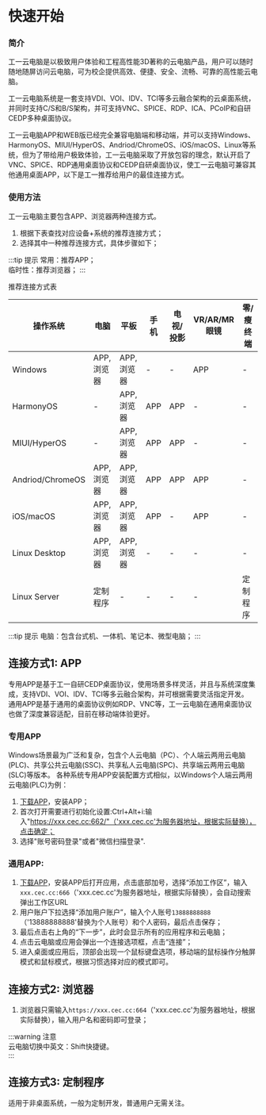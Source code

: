# 快速开始

### 简介
工一云电脑是以极致用户体验和工程高性能3D著称的云电脑产品，用户可以随时随地随屏访问云电脑，可为校企提供高效、便捷、安全、流畅、可靠的高性能云电脑。   

工一云电脑系统是一套支持VDI、VOI、IDV、TCI等多云融合架构的云桌面系统，并同时支持C/S和B/S架构，并可支持VNC、SPICE、RDP、ICA、PCoIP和自研CEDP多种桌面协议。

工一云电脑APP和WEB版已经完全兼容电脑端和移动端，并可以支持Windows、HarmonyOS、MIUI/HyperOS、Andriod/ChromeOS、iOS/macOS、Linux等系统，但为了带给用户极致体验，工一云电脑采取了开放包容的理念，默认开启了VNC、SPICE、RDP通用桌面协议和CEDP自研桌面协议，使工一云电脑可兼容其他通用桌面APP，以下是工一推荐给用户的最佳连接方式。  

### 使用方法
工一云电脑主要包含APP、浏览器两种连接方式。   
1. 根据下表查找对应设备+系统的推荐连接方式；  
2. 选择其中一种推荐连接方式，具体步骤如下；  

:::tip 提示
常用：推荐APP；  
临时性：推荐浏览器；
:::

<!-- <div align="center">各设备推荐的连接方式表</div> -->
<figcaption>推荐连接方式表</figcaption>

|操作系统             |电脑          |平板      |手机|电视/投影|VR/AR/MR眼镜|零/瘦终端|
|--------------------|--------------|----------|----|-------|-------|-------|
|Windows             |APP, 浏览器    |APP, 浏览器|-  |-      |APP    |-     |
|HarmonyOS           |-              |APP, 浏览器|APP|APP    |-       |-     |
|MIUI/HyperOS        |-              |APP, 浏览器|APP|APP    |-       |-     |
|Andriod/ChromeOS    |APP, 浏览器     |APP, 浏览器|APP|APP    |APP     |-     |
|iOS/macOS           |APP, 浏览器     |APP, 浏览器|APP|-      |APP     |-     |
|Linux Desktop       |APP, 浏览器     |APP, 浏览器|-  |-      |-      |-     |
|Linux Server        |定制程序        |-         |-  |-      |-      |定制程序|
:::tip 提示
电脑：包含台式机、一体机、笔记本、微型电脑； 
:::


## 连接方式1: APP
专用APP是基于工一自研CEDP桌面协议，使用场景多样灵活，并且与系统深度集成，支持VDI、VOI、IDV、TCI等多云融合架构，并可根据需要灵活指定开发。  
通用APP是基于通用的桌面协议例如RDP、VNC等，工一云电脑在通用桌面协议也做了深度兼容适配，目前在移动端体验更好。  

### 专用APP
Windows场景最为广泛和复杂，包含个人云电脑（PC）、个人端云两用云电脑(PLC)、共享公共云电脑(SSC)、共享私人云电脑(SPC)、共享端云两用云电脑(SLC)等版本。
各种系统专用APP安装配置方式相似，以Windows个人端云两用云电脑(PLC)为例：  

1. [下载APP](./download.md#专用APP下载)，安装APP；
2. 首次打开需要进行初始化设置:Ctrl+Alt+i:输入"https://xxx.cec.cc:662/"（'xxx.cec.cc'为服务器地址，根据实际替换），点击确定；
3. 选择"账号密码登录"或者"微信扫描登录".
<!-- :::warning 注意  
APP方式（Win10 21H2及以上）才支持本地电脑与云电脑的复制粘贴；   
::: -->

### 通用APP:  
1. [下载APP](./download.md#通用APP下载)，安装APP后打开应用，点击底部加号，选择“添加工作区”，输入`xxx.cec.cc:666`（'xxx.cec.cc'为服务器地址，根据实际替换），会自动搜索弹出工作区URL
2. 用户账户下拉选择“添加用户账户”，输入个人账号`13888888888`（'13888888888'替换为个人账号）和个人密码，最后点击保存；
3. 最后点击右上角的“下一步”，此时会显示所有的应用程序和云电脑；
3. 点击云电脑或应用会弹出一个连接选项框，点击“连接”；
4. 进入桌面或应用后，顶部会出现一个鼠标键盘选项，移动端的鼠标操作分触屏模式和鼠标模式，根据习惯选择对应的模式即可。




<!-- <div class="div1" style="display: flex;">
 <div>
  <video controls poster="https://cec-cc.oss-cn-shenzhen.aliyuncs.com/andriod.jpg" src="https://cec-cc.oss-cn-shenzhen.aliyuncs.com/andriod.mp4"></video>
 </div>
 <div>
  <video controls poster="https://cec-cc.oss-cn-shenzhen.aliyuncs.com/ios.jpg" src="https://cec-cc.oss-cn-shenzhen.aliyuncs.com/ios.mp4"></video>
 </div>
</div> -->

## 连接方式2: 浏览器
1. 浏览器只需输入`https://xxx.cec.cc:664`（'xxx.cec.cc'为服务器地址，根据实际替换），输入用户名和密码即可登录；  

:::warning 注意  
云电脑切换中英文：Shift快捷键。  
:::


## 连接方式3: 定制程序
适用于非桌面系统，一般为定制开发，普通用户无需关注。


